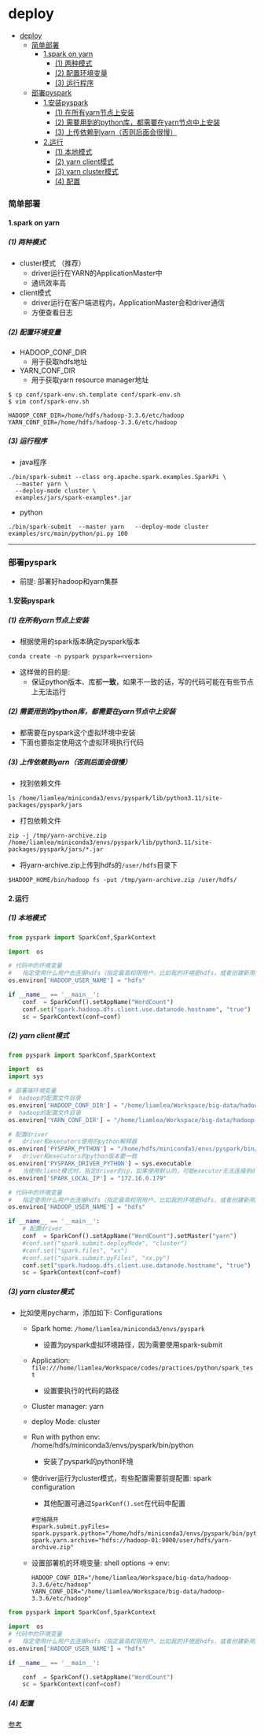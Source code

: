 # deploy


<!-- @import "[TOC]" {cmd="toc" depthFrom=1 depthTo=6 orderedList=false} -->

<!-- code_chunk_output -->

- [deploy](#deploy)
    - [简单部署](#简单部署)
      - [1.spark on yarn](#1spark-on-yarn)
        - [(1) 两种模式](#1-两种模式)
        - [(2) 配置环境变量](#2-配置环境变量)
        - [(3) 运行程序](#3-运行程序)
    - [部署pyspark](#部署pyspark)
      - [1.安装pyspark](#1安装pyspark)
        - [(1) 在所有yarn节点上安装](#1-在所有yarn节点上安装)
        - [(2) 需要用到的python库，都需要在yarn节点中上安装](#2-需要用到的python库都需要在yarn节点中上安装)
        - [(3) 上传依赖到yarn（否则后面会很慢）](#3-上传依赖到yarn否则后面会很慢)
      - [2.运行](#2运行)
        - [(1) 本地模式](#1-本地模式)
        - [(2) yarn client模式](#2-yarn-client模式)
        - [(3) yarn cluster模式](#3-yarn-cluster模式)
        - [(4) 配置](#4-配置)

<!-- /code_chunk_output -->


### 简单部署

#### 1.spark on yarn

##### (1) 两种模式
* cluster模式 （推荐）
    * driver运行在YARN的ApplicationMaster中
    * 通讯效率高
* client模式
    * driver运行在客户端进程内，ApplicationMaster会和driver通信
    * 方便查看日志

##### (2) 配置环境变量
* HADOOP_CONF_DIR
  * 用于获取hdfs地址
* YARN_CONF_DIR
  * 用于获取yarn resource manager地址

```shell
$ cp conf/spark-env.sh.template conf/spark-env.sh
$ vim conf/spark-env.sh

HADOOP_CONF_DIR=/home/hdfs/hadoop-3.3.6/etc/hadoop
YARN_CONF_DIR=/home/hdfs/hadoop-3.3.6/etc/hadoop
```

##### (3) 运行程序

* java程序
```shell
./bin/spark-submit --class org.apache.spark.examples.SparkPi \
  --master yarn \
  --deploy-mode cluster \
  examples/jars/spark-examples*.jar 
```

* python
```shell
./bin/spark-submit  --master yarn   --deploy-mode cluster   examples/src/main/python/pi.py 100
```

***

### 部署pyspark

* 前提: 部署好hadoop和yarn集群

#### 1.安装pyspark

##### (1) 在所有yarn节点上安装
* 根据使用的spark版本确定pyspark版本
```shell
conda create -n pyspark pyspark=<version>
```

* 这样做的目的是:
  * 保证python版本、库都**一致**，如果不一致的话，写的代码可能在有些节点上无法运行

##### (2) 需要用到的python库，都需要在yarn节点中上安装
* 都需要在pyspark这个虚拟环境中安装
* 下面也要指定使用这个虚拟环境执行代码

##### (3) 上传依赖到yarn（否则后面会很慢）

* 找到依赖文件
```shell
ls /home/liamlea/miniconda3/envs/pyspark/lib/python3.11/site-packages/pyspark/jars
```

* 打包依赖文件
```shell
zip -j /tmp/yarn-archive.zip /home/liamlea/miniconda3/envs/pyspark/lib/python3.11/site-packages/pyspark/jars/*.jar
```

* 将yarn-archive.zip上传到hdfs的`/user/hdfs`目录下
```shell
$HADOOP_HOME/bin/hadoop fs -put /tmp/yarn-archive.zip /user/hdfs/
```

#### 2.运行

##### (1) 本地模式
```python
from pyspark import SparkConf,SparkContext

import  os

# 代码中的环境变量
#   指定使用什么用户去连接hdfs（指定最高权限用户，比如我的环境是hdfs，或者创建新用户）
os.environ['HADOOP_USER_NAME'] = "hdfs"

if __name__ == '__main__':
    conf  = SparkConf().setAppName("WordCount")
    conf.set("spark.hadoop.dfs.client.use.datanode.hostname", "true")
    sc = SparkContext(conf=conf)
```

##### (2) yarn client模式

```python
from pyspark import SparkConf,SparkContext

import  os
import sys

# 部署端环境变量
#  hadoop的配置文件目录
os.environ['HADOOP_CONF_DIR'] = "/home/liamlea/Workspace/big-data/hadoop-3.3.6/etc/hadoop"
#  hadoop的配置文件目录
os.environ['YARN_CONF_DIR'] = "/home/liamlea/Workspace/big-data/hadoop-3.3.6/etc/hadoop"

# 配置driver
#   driver和executors使用的python解释器
os.environ['PYSPARK_PYTHON'] = "/home/hdfs/miniconda3/envs/pyspark/bin/python"
#   driver和executors的python版本要一致
os.environ['PYSPARK_DRIVER_PYTHON'] = sys.executable
#   当使用client模式时，指定driver的ip，如果使用默认的，可能executor无法连接到driver
os.environ['SPARK_LOCAL_IP'] = "172.16.0.179"

# 代码中的环境变量
#   指定使用什么用户去连接hdfs（指定最高权限用户，比如我的环境是hdfs，或者创建新用户）
os.environ['HADOOP_USER_NAME'] = "hdfs"

if __name__ == '__main__':
    # 配置driver
    conf  = SparkConf().setAppName("WordCount").setMaster("yarn")
    #conf.set("spark.submit.deployMode", "cluster")
    #conf.set("spark.files", "xx")
    #conf.set("spark.submit.pyFiles", "xx.py")
    conf.set("spark.hadoop.dfs.client.use.datanode.hostname", "true")
    sc = SparkContext(conf=conf)
```

##### (3) yarn cluster模式
* 比如使用pycharm，添加如下: Configurations

  * Spark home: `/home/liamlea/miniconda3/envs/pyspark`
    * 设置为pyspark虚拟环境路径，因为需要使用spark-submit

  * Application: `file:///home/liamlea/Workspace/codes/practices/python/spark_test` 
    * 设置要执行的代码的路径

  * Cluster manager: yarn
  * deploy Mode: cluster
  * Run with python env: /home/hdfs/miniconda3/envs/pyspark/bin/python
    * 安装了pyspark的python环境

  * 使driver运行为cluster模式，有些配置需要前提配置: spark configuration
    * 其他配置可通过`SparkConf().set`在代码中配置
    ```shell
    #空格隔开
    #spark.submit.pyFiles=
    spark.pyspark.python="/home/hdfs/miniconda3/envs/pyspark/bin/python"
    spark.yarn.archive="hdfs://hadoop-01:9000/user/hdfs/yarn-archive.zip"
    ```
  * 设置部署机的环境变量: shell options -> env: 
    ```shell
    HADOOP_CONF_DIR="/home/liamlea/Workspace/big-data/hadoop-3.3.6/etc/hadoop"
    YARN_CONF_DIR="/home/liamlea/Workspace/big-data/hadoop-3.3.6/etc/hadoop"
    ```

```python
from pyspark import SparkConf,SparkContext

import  os
# 代码中的环境变量
#   指定使用什么用户去连接hdfs（指定最高权限用户，比如我的环境是hdfs，或者创建新用户）
os.environ['HADOOP_USER_NAME'] = "hdfs"

if __name__ == '__main__':

    conf  = SparkConf().setAppName("WordCount")
    sc = SparkContext(conf=conf)
```

##### (4) 配置
[参考](https://spark.apache.org/docs/latest/configuration.html)